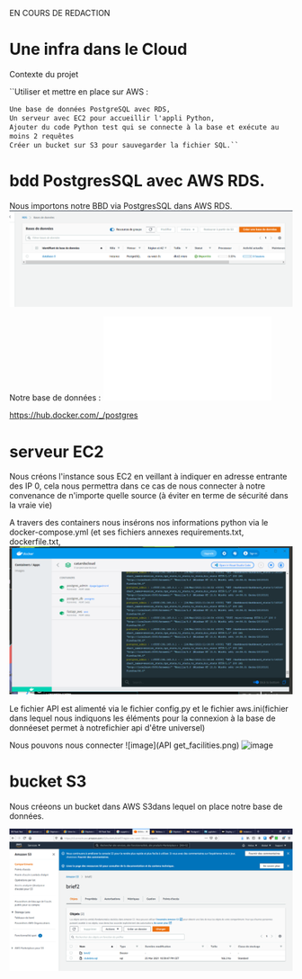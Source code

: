 EN COURS DE REDACTION

# Une infra dans le Cloud

Contexte du projet

``Utiliser et mettre en place sur AWS :

    Une base de données PostgreSQL avec RDS,
    Un serveur avec EC2 pour accueillir l'appli Python,
    Ajouter du code Python test qui se connecte à la base et exécute au moins 2 requêtes 
    Créer un bucket sur S3 pour sauvegarder la fichier SQL.``


# bdd PostgresSQL avec AWS RDS.

Nous importons notre BBD via PostgresSQL dans AWS RDS.
![image](RDS.PNG)

Notre base de données : ![source](Clubdata.sql) 

https://hub.docker.com/_/postgres


# serveur EC2
Nous créons l'instance sous EC2 en veillant à indiquer en adresse entrante des IP 0, cela nous permettra dans ce cas de nous connecter à notre convenance de n'importe quelle source (à éviter en terme de sécurité dans la vraie vie)

A travers des containers nous insérons nos informations python via le docker-compose.yml (et ses fichiers annexes requirements.txt, dockerfile.txt,
![image](CAPTUREDOCKER.PNG)

Le fichier API est alimenté via le fichier config.py et le fichier aws.ini(fichier dans lequel nous indiquons les éléments pour la connexion à la base de donnéeset permet à notrefichier api d'être universel)


Nous pouvons nous connecter 
![image](API get_facilities.png)
![image](fastapicapture.png)



# bucket S3
Nous créeons un bucket dans AWS S3dans lequel on place notre base de données.

![image](S3STOCKAGEBDD.PNG)

